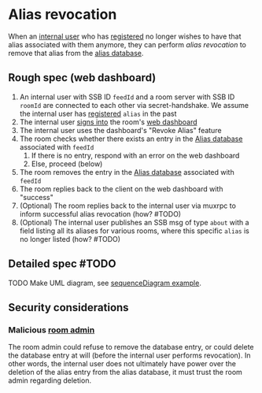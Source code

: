 # Alias revocation

When an [internal user](../Stakeholders/Internal%20user.md) who has [registered](Registration.md) no longer wishes to have that alias associated with them anymore, they can perform *alias revocation* to remove that alias from the [alias database](Alias%20database.md).

## Rough spec (web dashboard)

1. An internal user with SSB ID `feedId` and a room server with SSB ID `roomId` are connected to each other via secret-handshake. We assume the internal user has [registered](Registration.md) `alias` in the past
1. The internal user [signs into](../Setup/Sign-in%20with%20SSB.md) the room's [web dashboard](../Setup/Web%20Dashboard.md)
1. The internal user uses the dashboard's "Revoke Alias" feature
1. The room checks whether there exists an entry in the [Alias database](Alias%20database.md) associated with `feedId`
    1. If there is no entry, respond with an error on the web dashboard
    1. Else, proceed (below)
1. The room removes the entry in the [Alias database](Alias%20database.md) associated with `feedId`
1. The room replies back to the client on the web dashboard with "success"
1. (Optional) The room replies back to the internal user via muxrpc to inform successful alias revocation (how? #TODO)
1. (Optional) The internal user publishes an SSB msg of type `about` with a field listing all its aliases for various rooms, where this specific `alias` is no longer listed (how? #TODO)

## Detailed spec #TODO

TODO Make UML diagram, see [sequenceDiagram example](../Misc/sequenceDiagram%20example.md).

## Security considerations

### Malicious [room admin](../Stakeholders/Room%20admin.md)

The room admin could refuse to remove the database entry, or could delete the database entry at will (before the internal user performs revocation). In other words, the internal user does not ultimately have power over the deletion of the alias entry from the alias database, it must trust the room admin regarding deletion.